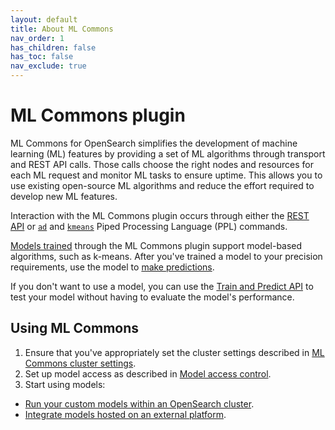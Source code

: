 ```yaml
---
layout: default
title: About ML Commons
nav_order: 1
has_children: false
has_toc: false
nav_exclude: true
---
```


# ML Commons plugin

ML Commons for OpenSearch simplifies the development of machine learning (ML) features by providing a set of ML algorithms through transport and REST API calls. Those calls choose the right nodes and resources for each ML request and monitor ML tasks to ensure uptime. This allows you to use existing open-source ML algorithms and reduce the effort required to develop new ML features.

Interaction with the ML Commons plugin occurs through either the [REST API]({{site.url}}{{site.baseurl}}/ml-commons-plugin/api/index/) or [`ad`]({{site.url}}{{site.baseurl}}/search-plugins/sql/ppl/functions#ad) and [`kmeans`]({{site.url}}{{site.baseurl}}/search-plugins/sql/ppl/functions#kmeans) Piped Processing Language (PPL) commands.

[Models trained]({{site.url}}{{site.baseurl}}//ml-commons-plugin/api/train-predict/train/) through the ML Commons plugin support model-based algorithms, such as k-means. After you've trained a model to your precision requirements, use the model to [make predictions]({{site.url}}{{site.baseurl}}/ml-commons-plugin/api/train-predict/predict/). 

If you don't want to use a model, you can use the [Train and Predict API]({{site.url}}{{site.baseurl}}/ml-commons-plugin/api/train-predict/train-and-predict/) to test your model without having to evaluate the model's performance.

## Using ML Commons

1. Ensure that you've appropriately set the cluster settings described in [ML Commons cluster settings]({{site.url}}{{site.baseurl}}/ml-commons-plugin/cluster-settings/). 
2. Set up model access as described in [Model access control]({{site.url}}{{site.baseurl}}/ml-commons-plugin/model-access-control/). 
3. Start using models: 
  - [Run your custom models within an OpenSearch cluster]({{site.url}}{{site.baseurl}}/ml-commons-plugin/ml-framework/). 
  - [Integrate models hosted on an external platform]({{site.url}}{{site.baseurl}}/ml-commons-plugin/extensibility/index/). 
